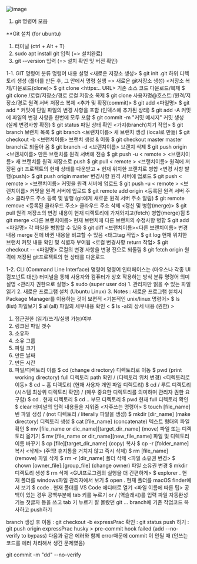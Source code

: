 ![image](https://user-images.githubusercontent.com/55439985/167067516-067000fe-a7b1-45f4-b963-f503a8137945.png)


1. git 명령어 모음

**Git 설치 (for ubuntu)
1) 터미널 (ctrl + Alt + T)
2) sudo apt install git 입력 (=> 설치완료)
3) git --version 입력 (=> 설치 확인 및 버전 확인)

1-1. GIT 명령어
분류	명령어	내용 설명
<새로운 저장소 생성>	$ git init	.git 하위 디렉토리 생성
(폴더를 만든 후, 그 안에서 명령 실행 => 새로운 git저장소 생성)
<저장소 복제/다운로드(clone)>	$ git clone <https:.. URL>	기존 소스 코드 다운로드/복제
$ git clone /로컬/저장소/경로	로컬 저장소 복제
$ git clone 사용자명@호스트:/원격/저장소/경로	원격 서버 저장소 복제
<추가 및 확정(commit)>	$ git add <파일명>
$ git add *	커밋에 단일 파일의 변경 사항을 포함
(인덱스에 추가된 상태)
$ git add -A	커밋에 파일의 변경 사항을 한번에 모두 포함
$ git commit -m "커밋 메시지"	커밋 생성
(실제 변경사항 확정)
$ git status	파일 상태 확인
<가지(branch)치기 작업>	$ git branch	브랜치 목록
$ git branch <브랜치이름>	새 브랜치 생성 (local로 만듦)
$ git checkout -b <브랜치이름>	브랜치 생성 & 이동
$ git checkout master	master branch로 되돌아 옴
$ git branch -d <브랜치이름>	브랜치 삭제
$ git push origin <브랜치이름>	만든 브랜치를 원격 서버에 전송
$ git push -u < remote > <브랜치이름>	새 브랜치를 원격 저장소로 push
$ git pull < remote > <브랜치이름>	원격에 저장된 git 프로젝트의 현재 상태를 다운받고 + 현재 위치한 브랜치로 병합
<변경 사항 발행(push)>	$ git push origin master	변경사항 원격 서버에 업로드
$ git push < remote > <브랜치이름>	커밋을 원격 서버에 업로드
$ git push -u < remote > <브랜치이름>	커밋을 원격 서버에 업로드
$ git remote add origin <등록된 원격 서버 주소>	클라우드 주소 등록 및 발행
(git에게 새로운 원격 서버 주소 알림)
$ git remote remove <등록된 클라우드 주소>	클라우드 주소 삭제
<갱신 및 병합(merge)>	$ git pull	원격 저장소의 변경 내용이 현재 디렉토리에 가져와지고(fetch) 병합(merge)됨
$ git merge <다른 브랜치이름>	현재 브랜치에 다른 브랜치의 수정사항 병합
$ git add <파일명>	각 파일을 병합할 수 있음
$ git diff <브랜치이름><다른 브랜치이름>	변경 내용 merge 전에 바뀐 내용을 비교할 수 있음
<태그tag 작업>	$ git log	현재 위치한 브랜치 커밋 내용 확인 및 식별자 부여됨
<로컬 변경사항 return 작업>	$ git checkout -- <파일명>	로컬의 변경 사항을 변경 전으로 되돌림
$ git fetch origin	원격에 저장된 git프로젝트의 현 상태를 다운로드

1-2. CLI (Command Line Interface) 명령어
명령어 인터페이스는 (마우스나 각종 UI 컴포넌트 대신) 터미널을 통해 사용자와 컴퓨터가 상호 작용하는 방식
분류	명령어	의미	설명
<관리자 권한으로 실행>	$ sudo	(super user do)	1. 관리자만 읽을 수 있는 파일 읽기
2. 새로운 프로그램 설치 (Ubuntu Linux)
3. Notes : 새로운 프로그램 설치시 Package Manager를 이용하는 것이 보편적
<기본적인 unix/linux 명령어>	$ ls	(list)	파일보기
$ al	(all)	파일의 세부내용 확인
< $ ls -al의 상세 내용 (권한) >

1. 접근권한 (읽기/쓰기/실행 가능)여부
2. 링크된 파일 갯수
3. 소유자
4. 소유 그룹
5. 파일 크기
6. 만든 날짜
7. 만든 시간
8. 파일/디렉토리 이름
$ cd	(change directory)	디렉토리로 이동
$ pwd	(print working directory)	full 디렉토리 path 확인 /
(디렉토리 위치 변경)
<디렉토리로 이동>	$ cd ~		홈 디렉토리 (현재 사용자 개인 파일 디렉토리)
$ cd /		루트 디렉토리 (시스템 최상위 디렉토리 확인) /
(매우 중요한 디렉토리를 의미하며 관리자 권한 요구함)
$ cd .		현재 디렉토리
$ cd ..		부모 디렉토리
$ pwd		현재 full 디렉토리 확인
$ clear		터미널의 입력 내용들을 지워줌
<자주쓰는 명령어>	$ touch [file_name]		빈 파일 생성 / (not 디렉토리 / literally 파일을 생성)
$ mkdir [dir_name]	(make directory)	디렉토리 생성
$ cat [file_name]	(concatenate)	텍스트 형태의 파일 확인
$ mv [file_name or dic_name][target_dir_name]	(move)	파일 또는 디렉토리 옮기기
$ mv [file_name or dir_name][new_file_name]		파일 및 디렉토리 이름 바꾸기
$ cp [file][target_dir_name]	(copy)	복사
$ cp -r [folder_name]		복사
<삭제>
(주의! 휴지통을 거치지 않고 즉시 삭제)	$ rm [file_name]	(remove)	파일 삭제
$ rm -r [dir_name]		폴더 삭제
<파일 소유권 변경>	$ chown [owner_file]:[group_file]	(change owner)	파일 소유권 변경
$ mkdir		디렉토리 생성
$ rm		삭제
<GUI프로그램의 실행을 더 간편하게>	$ explorer .		현재 폴더를 windows파일 관리자에서 보기
$ open .		현재 폴더를 macOS finder에서 보기
$ code .		현재 폴더를 VS Code 에디터로 열기
<파일 이름에 따른 팁>	공백이 있는 경우		공백부분에 tab 키를 누르기 or / (역슬래시)를 입력
파일 자동완성 기능		첫글자 등을 쓰고 tab 키 누르기
잘 몰랐던 git ...
branch에 기존 작업코드 복사하고 push하기

branch 생성 후 이동 : git checkout -b expressPrac
확인 : git status
push 하기 : git push origin expressPrac
husky > pre-commit hook failed (add --no-verify to bypass) 다음과 같은 에러와 함께 error때문에 commit 이 안될 때 (안쓰는 코드를 에러 처리해서 생긴 문제였음)

git commit -m "dd" --no-verify
